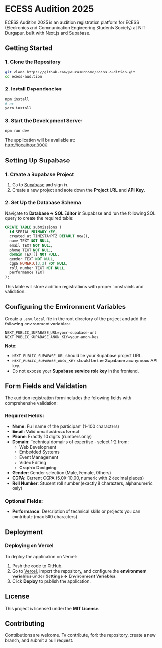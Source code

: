 # ECESS Audition 2025  
ECESS Audition 2025 is an audition registration platform for ECESS (Electronics and Communication Engineering Students Society) at NIT Durgapur, built with Next.js and Supabase.  

## Getting Started  

### 1. Clone the Repository  
```bash
git clone https://github.com/yourusername/ecess-audition.git
cd ecess-audition
```

### 2. Install Dependencies  
```bash
npm install
# or
yarn install
```

### 3. Start the Development Server  
```bash
npm run dev
```
The application will be available at:  
[http://localhost:3000](http://localhost:3000)  

## Setting Up Supabase  

### 1. Create a Supabase Project  
1. Go to [Supabase](https://supabase.com) and sign in.  
2. Create a new project and note down the **Project URL** and **API Key**.  

### 2. Set Up the Database Schema  
Navigate to **Database → SQL Editor** in Supabase and run the following SQL query to create the required table:  

```sql
CREATE TABLE submissions (
  id SERIAL PRIMARY KEY,
  created_at TIMESTAMPTZ DEFAULT now(),
  name TEXT NOT NULL,
  email TEXT NOT NULL,
  phone TEXT NOT NULL,
  domain TEXT[] NOT NULL,
  gender TEXT NOT NULL,
  cgpa NUMERIC(3,2) NOT NULL,
  roll_number TEXT NOT NULL,
  performance TEXT
);
```

This table will store audition registrations with proper constraints and validation.

## Configuring the Environment Variables  

Create a `.env.local` file in the root directory of the project and add the following environment variables:  

```env
NEXT_PUBLIC_SUPABASE_URL=your-supabase-url
NEXT_PUBLIC_SUPABASE_ANON_KEY=your-anon-key
```

**Note:**  
- `NEXT_PUBLIC_SUPABASE_URL` should be your Supabase project URL.  
- `NEXT_PUBLIC_SUPABASE_ANON_KEY` should be the Supabase anonymous API key.  
- Do not expose your **Supabase service role key** in the frontend.  

## Form Fields and Validation

The audition registration form includes the following fields with comprehensive validation:

### Required Fields:
- **Name**: Full name of the participant (1-100 characters)
- **Email**: Valid email address format
- **Phone**: Exactly 10 digits (numbers only)
- **Domain**: Technical domains of expertise - select 1-2 from:
  - Web Development
  - Embedded Systems  
  - Event Management
  - Video Editing
  - Graphic Designing
- **Gender**: Gender selection (Male, Female, Others)
- **CGPA**: Current CGPA (5.00-10.00, numeric with 2 decimal places)
- **Roll Number**: Student roll number (exactly 8 characters, alphanumeric only)

### Optional Fields:
- **Performance**: Description of technical skills or projects you can contribute (max 500 characters)

## Deployment  

### Deploying on Vercel  
To deploy the application on Vercel:  
1. Push the code to GitHub.  
2. Go to [Vercel](https://vercel.com), import the repository, and configure the **environment variables** under **Settings → Environment Variables**.  
3. Click **Deploy** to publish the application.  

## License  
This project is licensed under the **MIT License**.

## Contributing  
Contributions are welcome. To contribute, fork the repository, create a new branch, and submit a pull request.
